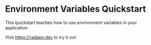 # Environment Variables Quickstart

This quickstart teaches how to use environment variables in your application.

Visit https://radapp.dev to try it out.
